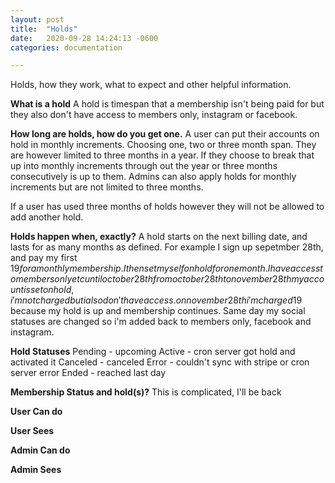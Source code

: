 ```yaml
---
layout: post
title:  "Holds"
date:   2020-09-28 14:24:13 -0600
categories: documentation

---
```

Holds, how they work, what to expect and other helpful information.

**What is a hold**
A hold is timespan that a membership isn't being paid for but they also don't have access to members only, instagram or facebook.

**How long are holds, how do you get one.**
A user can put their accounts on hold in monthly increments. Choosing one, two or three month span. They are however limited to three months in a year. If they choose to break that up into monthly increments through out the year or three months consecutively is up to them. Admins can also apply holds for monthly increments but are not limited to three months.

If a user has used three months of holds however they will not be allowed to add another hold.

**Holds happen when, exactly?**
A hold starts on the next billing date, and lasts for as many months as defined. For example
I sign up sepetmber 28th, and pay my first $19 for a monthly membership.
I then set myself on hold for one month.
I have access to members only etc until october 28th
from october28th to november 28th my account is set on hold, i'm not charged but i also don't have access.
on november 28th i'm charged 19$ because my hold is up and membership continues. Same day my social statuses are changed so i'm added back to members only, facebook and instagram.

**Hold Statuses**
Pending - upcoming
Active - cron server got hold and activated it
Canceled - canceled
Error - couldn't sync with stripe or cron server error
Ended - reached last day

**Membership Status and hold(s)?**
This is complicated, I'll be back

**User Can do**

**User Sees**

**Admin Can do**

**Admin Sees**
